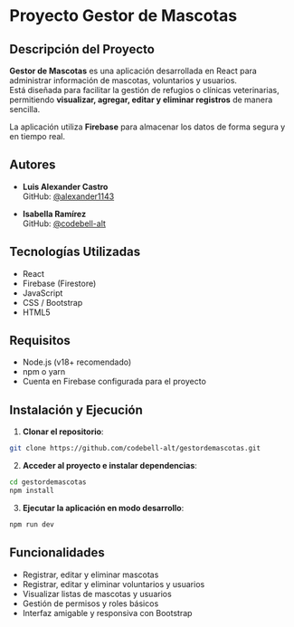 # Proyecto Gestor de Mascotas

## Descripción del Proyecto
**Gestor de Mascotas** es una aplicación desarrollada en React para administrar información de mascotas, voluntarios y usuarios.  
Está diseñada para facilitar la gestión de refugios o clínicas veterinarias, permitiendo **visualizar, agregar, editar y eliminar registros** de manera sencilla.  

La aplicación utiliza **Firebase** para almacenar los datos de forma segura y en tiempo real.

## Autores
- **Luis Alexander Castro**  
  GitHub: [@alexander1143](https://github.com/alexander1143)

- **Isabella Ramírez**  
  GitHub: [@codebell-alt](https://github.com/codebell-alt)

## Tecnologías Utilizadas
- React
- Firebase (Firestore)
- JavaScript
- CSS / Bootstrap
- HTML5

## Requisitos
- Node.js (v18+ recomendado)
- npm o yarn
- Cuenta en Firebase configurada para el proyecto

## Instalación y Ejecución

1. **Clonar el repositorio**:


```bash
git clone https://github.com/codebell-alt/gestordemascotas.git  
```

2. **Acceder al proyecto e instalar dependencias**:
```bash
cd gestordemascotas
npm install
```
3. **Ejecutar la aplicación en modo desarrollo**:
```bash
npm run dev
```
## Funcionalidades
- Registrar, editar y eliminar mascotas
- Registrar, editar y eliminar voluntarios y usuarios
- Visualizar listas de mascotas y usuarios
- Gestión de permisos y roles básicos
- Interfaz amigable y responsiva con Bootstrap




